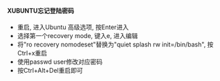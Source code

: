 #### XUBUNTU忘记登陆密码

* 重启, 进入Ubuntu 高级选项, 按Enter进入
* 选择第一个recovery mode, 键入e, 进入编辑
* 将"ro recovery nomodeset"替换为"quiet splash rw init=/bin/bash", 按Ctrl+x重启
* 使用passwd user修改对应密码
* 按Ctrl+Alt+Del重启即可